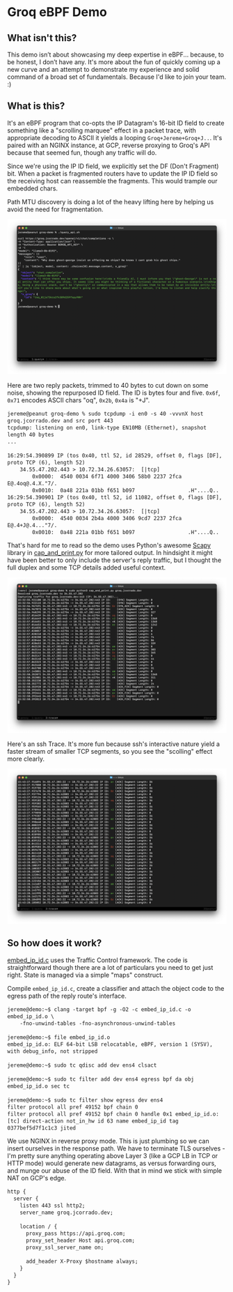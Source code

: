 # Groq eBPF Demo

## What isn't this?

This demo isn’t about showcasing my deep expertise in eBPF... because, to be honest, I don’t have any. It's more about the fun of quickly coming up a new curve and an attempt to demonstrate my experience and solid command of a broad set of fundamentals. Because I'd like to join your team. :)

## What is this?
It's an eBPF program that co-opts the IP Datagram's 16-bit ID field to create something like a "scrolling marquee" effect in a packet trace, with appropriate decoding to ASCII it yields a looping `Groq+Jereme+Groq+J..`. It's paired with an NGINX instance, at GCP, reverse proxying to Groq's API because that seemed fun, though any traffic will do.

Since we're using the IP ID field, we explicitly set the DF (Don't Fragment) bit. When a packet is fragmented routers have to update the IP ID field so the receiving host can reassemble the fragments. This would trample our embedded chars.

Path MTU discovery is doing a lot of the heavy lifting here by helping us avoid the need for fragmentation.

![](img/api_query.png)

Here are two reply packets, trimmed to 40 bytes to cut down on some noise, showing the repurposed ID field. The ID is bytes four and five. `0x6f`, `0x71` encodes ASCII chars "oq", `0x2b`, `0x4a` is "+J".

```console
jereme@peanut groq-demo % sudo tcpdump -i en0 -s 40 -vvvnX host groq.jcorrado.dev and src port 443
tcpdump: listening on en0, link-type EN10MB (Ethernet), snapshot length 40 bytes
...

16:29:54.390899 IP (tos 0x40, ttl 52, id 28529, offset 0, flags [DF], proto TCP (6), length 52)
    34.55.47.202.443 > 10.72.34.26.63057:  [|tcp]
        0x0000:  4540 0034 6f71 4000 3406 58b0 2237 2fca  E@.4oq@.4.X."7/.
        0x0010:  0a48 221a 01bb f651 b097                 .H"....Q..
16:29:54.390901 IP (tos 0x40, ttl 52, id 11082, offset 0, flags [DF], proto TCP (6), length 52)
    34.55.47.202.443 > 10.72.34.26.63057:  [|tcp]
        0x0000:  4540 0034 2b4a 4000 3406 9cd7 2237 2fca  E@.4+J@.4..."7/.
        0x0010:  0a48 221a 01bb f651 b097                 .H"....Q..
```

That's hard for me to read so the demo uses Python's awesome [Scapy](https://scapy.net) library in [cap_and_print.py](cap_and_print.py) for more tailored output. In hindsight it might have been better to only include the server's reply traffic, but I thought the full duplex and some TCP details added useful context.

![](img/https_cap.png)

Here's an ssh Trace. It's more fun because ssh's interactive nature yield a faster stream of smaller TCP segments, so you see the "scolling" effect more clearly.

![](img/ssh_cap.png)

## So how does it work?
[embed_ip_id.c](ebpf/embed_ip_id.c) uses the Traffic Control framework. The code is straightforward though there are a lot of particulars you need to get just right. State is managed via a simple "maps" construct.

Compile `embed_ip_id.c`, create a classifier and attach the object code to the egress path of the reply route's interface.

```console
jereme@demo:~$ clang -target bpf -g -O2 -c embed_ip_id.c -o embed_ip_id.o \
    -fno-unwind-tables -fno-asynchronous-unwind-tables

jereme@demo:~$ file embed_ip_id.o
embed_ip_id.o: ELF 64-bit LSB relocatable, eBPF, version 1 (SYSV), with debug_info, not stripped

jereme@demo:~$ sudo tc qdisc add dev ens4 clsact

jereme@demo:~$ sudo tc filter add dev ens4 egress bpf da obj embed_ip_id.o sec tc

jereme@demo:~$ sudo tc filter show egress dev ens4
filter protocol all pref 49152 bpf chain 0
filter protocol all pref 49152 bpf chain 0 handle 0x1 embed_ip_id.o:[tc] direct-action not_in_hw id 63 name embed_ip_id tag 0377bef5d7f1c1c3 jited
```

We use NGINX in reverse proxy mode. This is just plumbing so we can insert ourselves in the response path. We have to terminate TLS ourselves - I'm pretty sure anything operating above Layer 3 (like a GCP LB in TCP or HTTP mode) would generate new datagrams, as versus forwarding ours, and munge our abuse of the ID field. With that in mind we stick with simple NAT on GCP's edge.

```nginx
http {
  server {
    listen 443 ssl http2;
    server_name groq.jcorrado.dev;

    location / {
      proxy_pass https://api.groq.com;
      proxy_set_header Host api.groq.com;
      proxy_ssl_server_name on;

      add_header X-Proxy $hostname always;
    }
  }
}
```
